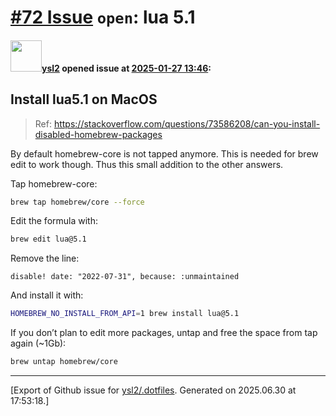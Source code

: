 # [\#72 Issue](https://github.com/ysl2/.dotfiles/issues/72) `open`: lua 5.1

#### <img src="https://avatars.githubusercontent.com/u/39717545?u=3a56d7b47e1688f70c83e440ba0835f8d24c43e3&v=4" width="50">[ysl2](https://github.com/ysl2) opened issue at [2025-01-27 13:46](https://github.com/ysl2/.dotfiles/issues/72):

## Install lua5.1 on MacOS

> Ref: https://stackoverflow.com/questions/73586208/can-you-install-disabled-homebrew-packages

By default homebrew-core is not tapped anymore. This is needed for brew edit to work though. Thus this small addition to the other answers.

Tap homebrew-core:

```bash
brew tap homebrew/core --force
```

Edit the formula with:

```bash
brew edit lua@5.1
```

Remove the line:

```text
disable! date: "2022-07-31", because: :unmaintained
```

And install it with:

```bash
HOMEBREW_NO_INSTALL_FROM_API=1 brew install lua@5.1
```

If you don’t plan to edit more packages, untap and free the space from tap again (~1Gb):

```bash
brew untap homebrew/core
```




-------------------------------------------------------------------------------



[Export of Github issue for [ysl2/.dotfiles](https://github.com/ysl2/.dotfiles). Generated on 2025.06.30 at 17:53:18.]
